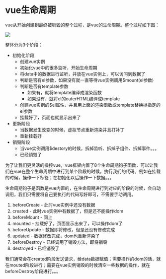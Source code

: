 # vue生命周期

vue从开始创建到最终被销毁的整个过程，是vue的生命周期。整个过程如下图：

![](https://v2.cn.vuejs.org/images/lifecycle.png) 

整体分为3个阶段：

- 初始化阶段
  - 创建vue实例
  - 初始化vue中的很多监听，开始生命周期
  - 将data中的数据进行监听，并放在vue实例上，可以访问到数据了
  - 判断是否有el参数，如果没有就一直等待vue实例调用$mount(el参数)
  - 判断是否有template参数
    - 如果有，就将template编译成渲染函数
    - 如果没有，就将el的outerHTML编译成template
  - 创建vue实例的$el属性，并且用上面的渲染函数或template替换掉指定的el参数
  - 挂载好了，页面也就显示出来了
- 更新阶段
  - 当数据发生改变的时候，虚拟节点重新渲染并且打补丁
  - 重新挂载好
- 销毁阶段
  - 当vue实例调用$destory的时候，拆掉监听、拆掉子组件、拆掉事件。。。
  - 已经销毁了

为了让我们更灵活的操控vue，vue框架内置了8个生命周期钩子函数，可以让我们在vue在整个生命周期中进行到某个阶段的时候，执行我们的代码。例如在挂载的时候，操作一下标签；在初始化以后操作一下数据。。。

生命周期钩子是函数是vue内置的，在生命周期进行到对应的阶段的时候，会自动调用，我们只需要将自己要执行的代码写好即可，不需要手动调用。

1. beforeCreate - 此时vue实例中还没有数据
2. created - 此时vue实例中有数据了，但是还不能操作dom
3. beforeMount - 同上
4. mounted - 挂载好了，页面显示出来了，可以操作dom了
5. beforeUpdate - 数据即将修改，但是还没有修改完成
6. updated - 数据修改完成，dom也重新渲染了
7. beforeDestroy - 已经调用了销毁方法，即将销毁
8. destroyed - 已经销毁了

我们通常会在created阶段发送请求，给data数据赋值；需要操作的dom的话，就在mouted阶段进行；需要在vue实例销毁的时候清空一些数据的操作，就在beforeDestroy阶段进行。。。
